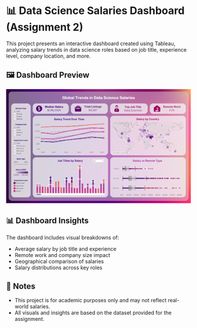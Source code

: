 # 📊 Data Science Salaries Dashboard (Assignment 2)

This project presents an interactive dashboard created using Tableau, analyzing salary trends in data science roles based on job title, experience level, company location, and more.

## 🖼️ Dashboard Preview

![Dashboard Preview](Assignment%202/Dashboard.png)

## 📊 Dashboard Insights

The dashboard includes visual breakdowns of:
- Average salary by job title and experience
- Remote work and company size impact
- Geographical comparison of salaries
- Salary distributions across key roles

## 📝 Notes

- This project is for academic purposes only and may not reflect real-world salaries.
- All visuals and insights are based on the dataset provided for the assignment.
